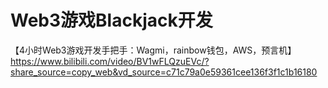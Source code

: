 # Web3游戏Blackjack开发

【4小时Web3游戏开发手把手：Wagmi，rainbow钱包，AWS，预言机】 https://www.bilibili.com/video/BV1wFLQzuEVc/?share_source=copy_web&vd_source=c71c79a0e59361cee136f3f1c1b16180